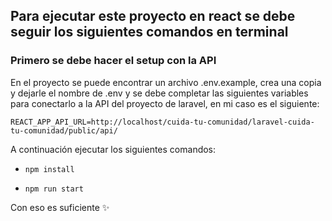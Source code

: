 ## Para ejecutar este proyecto en react se debe seguir los siguientes comandos en terminal

### Primero se debe hacer el setup con la API
En el proyecto se puede encontrar un archivo .env.example, crea una copia y dejarle el nombre de .env y se debe completar las siguientes
variables para conectarlo a la API del proyecto de laravel, en mi caso es el siguiente:

``REACT_APP_API_URL=http://localhost/cuida-tu-comunidad/laravel-cuida-tu-comunidad/public/api/``


A continuación ejecutar los siguientes comandos:

* `` npm install ``

* `` npm run start ``

Con eso es suficiente ✨